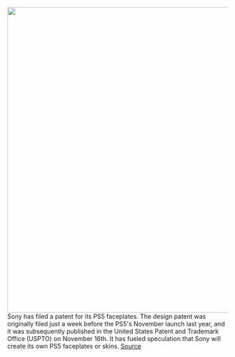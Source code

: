 <img src='https://cdn.vox-cdn.com/thumbor/uu-BDik-A6BvetNklrV0R78N0A0=/0x0:2040x1360/1200x800/filters:focal(857x517:1183x843)/cdn.vox-cdn.com/uploads/chorus_image/image/70177043/vpavic_4278_20201030_0292.0.jpg' width='700px' /><br/>
Sony has filed a patent for its PS5 faceplates. The design patent was originally filed just a week before the PS5's November launch last year, and it was subsequently published in the United States Patent and Trademark Office (USPTO) on November 16th. It has fueled speculation that Sony will create its own PS5 faceplates or skins.
<a href='https://www.theverge.com/2021/11/22/22796166/sony-ps5-faceplates-design-patent-playstation-5'> Source <a/>